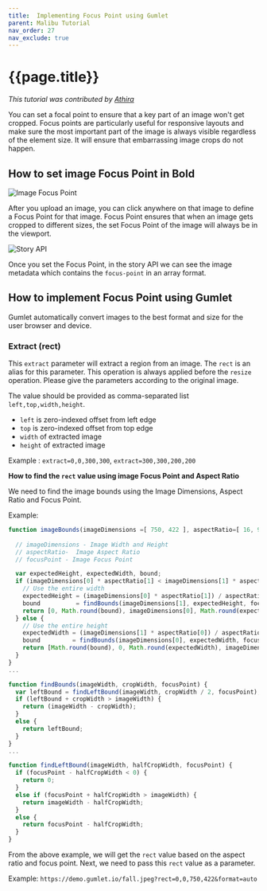 ```yaml
---
title:  Implementing Focus Point using Gumlet 
parent: Malibu Tutorial
nav_order: 27
nav_exclude: true
---
```


# {{page.title}}

_This tutorial was contributed by [Athira](https://www.linkedin.com/in/athira-m-r-835ab6105/)_

You can set a focal point to ensure that a key part of an image won't get cropped. Focus points are particularly useful for responsive layouts and make sure the most important part of the image is always visible regardless of the element size. It will ensure that embarrassing image crops do not happen.

## How to set image Focus Point in Bold

![Image Focus Point]({{"images/set-image-focus-point.gif" | absolute_url}})

After you upload an image, you can click anywhere on that image to define a Focus Point for that image. Focus Point ensures that when an image gets cropped to different sizes, the set Focus Point of the image will always be in the viewport.


![Story API]({{"images/story-api.gif" | absolute_url}})

Once you set the Focus Point, in the story API we can see the image metadata which contains the `focus-point` in an array format. 

## How to implement Focus Point using Gumlet

Gumlet automatically convert images to the best format and size for the user browser and device. 
 
###  Extract (rect)

This `extract` parameter will extract a region from an image. The `rect` is an alias for this parameter. This operation is always applied before the `resize` operation. Please give the parameters according to the original image.

The value should be provided as comma-separated list `left,top,width,height`.

- `left` is zero-indexed offset from left edge
- `top` is zero-indexed offset from top edge
- `width` of extracted image
- `height` of extracted image

Example : `extract=0,0,300,300`, `extract=300,300,200,200`


**How to find the `rect` value using image Focus Point and Aspect Ratio**

We need to find the image bounds using the Image Dimensions, Aspect Ratio and Focus Point.

Example: 

```javascript
function imageBounds(imageDimensions =[ 750, 422 ], aspectRatio=[ 16, 9 ], focusPoint=[ 125, 95 ]]) {
  
  // imageDimensions - Image Width and Height
  // aspectRatio-  Image Aspect Ratio
  // focusPoint - Image Focus Point 

  var expectedHeight, expectedWidth, bound;
  if (imageDimensions[0] * aspectRatio[1] < imageDimensions[1] * aspectRatio[0]) {
    // Use the entire width
    expectedHeight = (imageDimensions[0] * aspectRatio[1]) / aspectRatio[0];
    bound          = findBounds(imageDimensions[1], expectedHeight, focusPoint[1]);
    return [0, Math.round(bound), imageDimensions[0], Math.round(expectedHeight)];
  } else {
    // Use the entire height
    expectedWidth = (imageDimensions[1] * aspectRatio[0]) / aspectRatio[1];
    bound         = findBounds(imageDimensions[0], expectedWidth, focusPoint[0]);
    return [Math.round(bound), 0, Math.round(expectedWidth), imageDimensions[1]];
  }
}
...

function findBounds(imageWidth, cropWidth, focusPoint) {
  var leftBound = findLeftBound(imageWidth, cropWidth / 2, focusPoint);
  if (leftBound + cropWidth > imageWidth) {
    return (imageWidth - cropWidth);
  }
  else {
    return leftBound;
  }
}
...

function findLeftBound(imageWidth, halfCropWidth, focusPoint) {
  if (focusPoint - halfCropWidth < 0) {
    return 0;
  }
  else if (focusPoint + halfCropWidth > imageWidth) {
    return imageWidth - halfCropWidth;
  }
  else {
    return focusPoint - halfCropWidth;
  }
}

```

From the above example, we will get the `rect` value based on the aspect ratio and focus point.  Next, we need to pass this `rect` value as a parameter.

Example: `https://demo.gumlet.io/fall.jpeg?rect=0,0,750,422&format=auto`